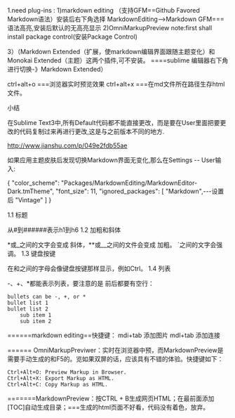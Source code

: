 1.need plug-ins : 
1)markdown editing （支持GFM==Github Favored Markdown语法）安装后右下角选择 MarkdownEditing-->Markdown GFM===语法高亮,安装后默认的无高亮显示
2)OmniMarkupPreview
note:first shall install package control(安装Package Control)


3）（Markdown Extended（扩展，使markdown编辑界面跟随主题变化）和Monokai Extended（主题）这两个插件,可不安装。  ====sublime 编辑器右下角进行切换-》Markdown Extended）

ctrl+alt+o ===浏览器实时预览效果
ctrl+alt+x ===在md文件所在路径生存html文件。

小结

在Sublime Text3中,所有Default代码都不能直接更改，而是要在User里面把要更改的代码复制过来再进行更改,这是与之前版本不同的地方.

http://www.jianshu.com/p/049e2fdb55ae

如果应用主题皮肤后发现切换Markdown界面无变化,那么在Settings -- User输入:

{
    "color_scheme": "Packages/MarkdownEditing/MarkdownEditor-Dark.tmTheme",
    "font_size": 11,
    "ignored_packages":
    [
        "Markdown",---设置后
        "Vintage"
    ]
}

1.1 标题

从#到######表示h1到h6
1.2 加粗和斜体

*或_之间的文字会变成 斜体，**或__之间的文件会变成 加粗。
`之间的文字会强调。
1.3 键盘按键

在<kbd>和</kbd>之间的字母会像键盘按键那样显示，例如Ctrl。
1.4 列表

-、+、*都能表示列表，要注意的是 前后都要有空行：

    bullets can be -, +, or *
    bullet list 1
    bullet list 2
        sub item 1
        sub item 2

======markdown editing==快捷键：
	mdi+tab   添加图片
	mdl+tab   添加连接

====== OmniMarkupPreviwer：实时在浏览器中预，而MarkdownPreview是需要手动生成的和F5的。览如果双屏的话，应该具有不错的体验。快捷键如下：

    Ctrl+Alt+O: Preview Markup in Browser.
    Ctrl+Alt+X: Export Markup as HTML.
    Ctrl+Alt+C: Copy Markup as HTML.


=======MarkdownPreview：按CTRL + B生成网页HTML；在最前面添加[TOC]自动生成目录；===生成的html页面不好看，代码没有着色，放弃。

